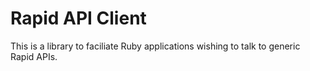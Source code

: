 # Rapid API Client

This is a library to faciliate Ruby applications wishing to talk to generic Rapid APIs.
